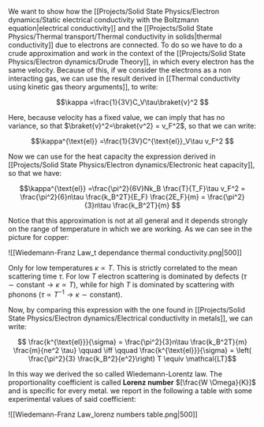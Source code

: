 We want to show how the [[Projects/Solid State Physics/Electron dynamics/Static electrical conductivity with the Boltzmann equation|electrical conductivity]] and the [[Projects/Solid State Physics/Thermal transport/Thermal conductivity in solids|thermal conductivity]] due to electrons are connected. To do so we have to do a crude approximation and work in the context of the [[Projects/Solid State Physics/Electron dynamics/Drude Theory]], in which every electron has the same velocity. Because of this, if we consider the electrons as a non interacting gas, we can use the result derived in [[Thermal conductivity using kinetic gas theory arguments]], to write:

$$\kappa =\frac{1}{3V}C_V\tau\braket{v}^2 $$

Here, because velocity has a fixed value, we can imply that has no variance, so that $\braket{v}^2=\braket{v^2} = v_F^2$, so that we can write:

$$\kappa^{\text{el}} =\frac{1}{3V}C^{\text{el}}_V\tau v_F^2 $$

Now we can use for the heat capacity the expression derived in [[Projects/Solid State Physics/Electron dynamics/Electronic heat capacity]], so that we have:

$$\kappa^{\text{el}} =\frac{\pi^2}{6V}Nk_B \frac{T}{T_F}\tau v_F^2 = \frac{\pi^2}{6}n\tau \frac{k_B^2T}{E_F} \frac{2E_F}{m} = \frac{\pi^2}{3}n\tau \frac{k_B^2T}{m} $$

Notice that this approximation is not at all general and it depends strongly on the range of temperature in which we are working. As we can see in the picture for copper:

![[Wiedemann-Franz Law_t dependance thermal conductivity.png|500]]

Only for low temperatures $\kappa \propto T$. This is strictly correlated to the mean scattering time $\tau$. For low $T$ electron scattering is dominated by defects  $(\tau \sim \text{constant} \to \kappa \propto T)$, while for high $T$ is dominated by scattering with phonons $(\tau \propto T^{-1} \to \kappa \sim \text{constant} )$.


Now, by comparing this expression with the one found in [[Projects/Solid State Physics/Electron dynamics/Electrical conductivity in metals]], we can write:

$$ \frac{k^{\text{el}}}{\sigma} = \frac{\pi^2}{3}n\tau \frac{k_B^2T}{m} \frac{m}{ne^2 \tau}  \qquad \iff \qquad \frac{k^{\text{el}}}{\sigma} = \left(  \frac{\pi^2}{3} \frac{k_B^2}{e^2}\right) T \equiv \mathcal{LT}$$

In this way we derived the so called Wiedemann-Lorentz law.
The proportionality coefficient is called **Lorenz number** $[\frac{W \Omega}{K}]$ and is specific for every metal. we report in the following a table with some experimental values of said coefficient:

![[Wiedemann-Franz Law_lorenz numbers table.png|500]]
